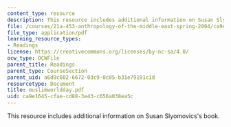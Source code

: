 ```yaml
---
content_type: resource
description: This resource includes additional information on Susan Slyomovics's book.
file: /courses/21a-453-anthropology-of-the-middle-east-spring-2004/ca9e1645cfaecd883e43c656a038ea5c_muslimworldday.pdf
file_type: application/pdf
learning_resource_types:
- Readings
license: https://creativecommons.org/licenses/by-nc-sa/4.0/
ocw_type: OCWFile
parent_title: Readings
parent_type: CourseSection
parent_uid: a6d9c602-6672-03c9-0c05-b31e79191c1d
resourcetype: Document
title: muslimworldday.pdf
uid: ca9e1645-cfae-cd88-3e43-c656a038ea5c
---
```

This resource includes additional information on Susan Slyomovics's book.